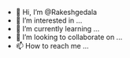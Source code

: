 - 👋 Hi, I’m @Rakeshgedala
- 👀 I’m interested in ...
- 🌱 I’m currently learning ...
- 💞️ I’m looking to collaborate on ...
- 📫 How to reach me ...

<!---
Rakeshgedala/Rakeshgedala is a ✨ special ✨ repository because its `README.md` (this file) appears on your GitHub profile.
You can click the Preview link to take a look at your changes.
--->
